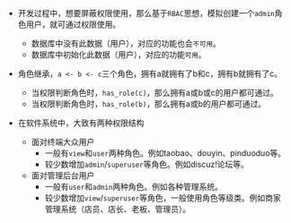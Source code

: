 - 开发过程中，想要屏蔽权限使用，那么基于`RBAC`思想，模拟创建一个`admin`角色用户，就可通过权限使用。
  - 数据库中没有此数据（用户），对应的功能也会`不可用`。
  - 数据库中初始化此数据（用户），对应的功能`可用`。

- 角色继承，`a <- b <- c`三个角色，拥有a就拥有了b和c，拥有b就拥有了c。
  - 当权限判断角色时，`has_role(c)`，那么拥有a或b或c的用户都可通过。
  - 当权限判断角色时，`has_role(b)`，那么拥有a或b的用户都可通过。

- 在软件系统中，大致有两种权限结构
  - 面对终端大众用户
    - 一般有`view`和`user`两种角色。例如taobao、douyin、pinduoduo等。
    - 较少数增加`admin`/`superuser`等角色。例如discuz!论坛等。
  - 面对管理后台用户
    - 一般有`user`和`admin`两种角色。例如各种管理系统。
    - 较少数增加`view`/`superuser`等角色，一般使用角色等级类。例如商家管理系统（店员、店长、老板、管理员）。
